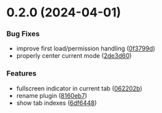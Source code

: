 # 0.2.0 (2024-04-01)


### Bug Fixes

* improve first load/permission handling ([0f3799d](https://github.com/cristiand391/zj-status-bar/commit/0f3799d5acdf88ab913dbde2eb054d6390c1bc9b))
* properly center current mode ([2de3d60](https://github.com/cristiand391/zj-status-bar/commit/2de3d60446dfe8fe9d9037122d77daf927be8d7d))


### Features

* fullscreen indicator in current tab ([062202b](https://github.com/cristiand391/zj-status-bar/commit/062202b143b39a596924c9fec700e0038ff969da))
* rename plugin ([8160eb7](https://github.com/cristiand391/zj-status-bar/commit/8160eb76da369388d293b4b8f9b92ef9177a4b59))
* show tab indexes ([6df6448](https://github.com/cristiand391/zj-status-bar/commit/6df64484182945d1ca570a61bb02a07182a2fa6e))



